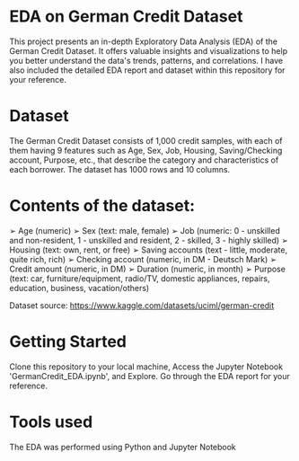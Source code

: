 ﻿# EDA on German Credit Dataset
This project presents an in-depth Exploratory Data Analysis (EDA) of the German Credit Dataset. It offers valuable insights and visualizations to help you better understand the data's trends, patterns, and correlations. I have also included the detailed EDA report and dataset within this repository for your reference.

# Dataset
The German Credit Dataset consists of 1,000 credit samples, with each of them having 9 features such as Age, Sex, Job, Housing, Saving/Checking account, Purpose, etc., that describe the category and characteristics of each borrower. The dataset has 1000 rows and 10 columns.

# Contents of the dataset:
➢ Age (numeric)
➢ Sex (text: male, female)
➢ Job (numeric: 0 - unskilled and non-resident, 1 - unskilled and resident, 2 - skilled, 3 - highly skilled)
➢ Housing (text: own, rent, or free)
➢ Saving accounts (text - little, moderate, quite rich, rich)
➢ Checking account (numeric, in DM - Deutsch Mark)
➢ Credit amount (numeric, in DM)
➢ Duration (numeric, in month)
➢ Purpose (text: car, furniture/equipment, radio/TV, domestic appliances, repairs, education, business, vacation/others)

Dataset source: https://www.kaggle.com/datasets/uciml/german-credit

# Getting Started
Clone this repository to your local machine, Access the Jupyter Notebook 'GermanCredit_EDA.ipynb', and Explore. Go through the EDA report for your reference.

# Tools used
The EDA was performed using Python and Jupyter Notebook
